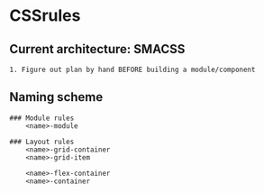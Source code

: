 # CSSrules

## Current architecture: SMACSS
	1. Figure out plan by hand BEFORE building a module/component

## Naming scheme
	### Module rules
		<name>-module

	### Layout rules
		<name>-grid-container
		<name>-grid-item
		
		<name>-flex-container
		<name>-container
